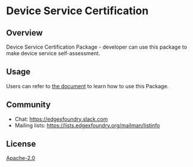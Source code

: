 # Device Service Certification 
## Overview
Device Service Certification Package - developer can use this package to make device service self-assessment.
## Usage
Users can refer to [the document](docs/CH-Self-Assessment-DS.rst) to learn how to use this Package.

## Community
- Chat: https://edgexfoundry.slack.com
- Mailing lists: https://lists.edgexfoundry.org/mailman/listinfo

## License
[Apache-2.0](LICENSE)
